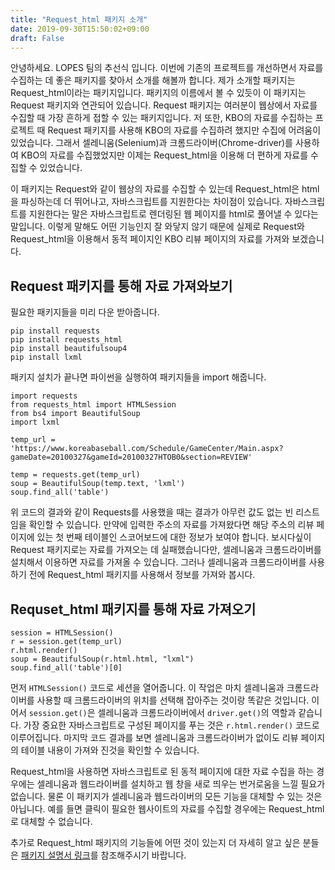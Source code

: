 ```yaml
---
title: "Request_html 패키지 소개"
date: 2019-09-30T15:50:02+09:00
draft: False
---
```


안녕하세요. LOPES 팀의 추선식 입니다. 이번에 기존의 프로젝트를 개선하면서 자료를 수집하는 데 좋은 패키지를 찾아서 소개를 해볼까 합니다. 제가 소개할 패키지는 Request_html이라는 패키지입니다. 패키지의 이름에서 볼 수 있듯이 이 패키지는 Request 패키지와 연관되어 있습니다. Request 패키지는 여러분이 웹상에서 자료를 수집할 때 가장 흔하게 접할 수 있는 패키지입니다. 저 또한, KBO의 자료를 수집하는 프로젝트 때 Request 패키지를 사용해  KBO의 자료를 수집하려 했지만 수집에 어려움이 있었습니다. 그래서 셀레니움(Selenium)과 크롬드라이버(Chrome-driver)를 사용하여 KBO의 자료를 수집했었지만 이제는 Request_html을 이용해 더 편하게 자료를 수집할 수 있었습니다.

이 패키지는 Request와 같이 웹상의 자료를 수집할 수 있는데 Request_html은 html을 파싱하는데 더 뛰어나고, 자바스크립트를 지원한다는 차이점이 있습니다. 자바스크립트를 지원한다는 말은 자바스크립트로 렌더링된 웹 페이지를 html로 풀어낼 수 있다는 말입니다. 이렇게 말해도 어떤 기능인지 잘 와닿지 않기 때문에 실제로 Request와 Request_html을 이용해서 동적 페이지인 KBO 리뷰 페이지의 자료를 가져와 보겠습니다.

## Request 패키지를 통해 자료 가져와보기

필요한 패키지들을 미리 다운 받아줍니다.

```
pip install requests
pip install requests_html
pip install beautifulsoup4
pip install lxml
```

패키지 설치가 끝나면 파이썬을 실행하여 패키지들을 import 해줍니다.

```
import requests
from requests_html import HTMLSession
from bs4 import BeautifulSoup
import lxml

temp_url = 'https://www.koreabaseball.com/Schedule/GameCenter/Main.aspx?gameDate=20100327&gameId=20100327HTOB0&section=REVIEW'

temp = requests.get(temp_url)
soup = BeautifulSoup(temp.text, 'lxml')
soup.find_all('table')
```

위 코드의 결과와 같이 Requests를 사용했을 때는 결과가 아무런 값도 없는 빈 리스트임을 확인할 수 있습니다. 만약에 입력한 주소의 자료를 가져왔다면 해당 주소의 리뷰 페이지에 있는 첫 번째 테이블인 스코어보드에 대한 정보가 보여야 합니다. 보시다싶이 Request 패키지로는 자료를 가져오는 데 실패했습니다만, 셀레니움과 크롬드라이버를 설치해서 이용하면 자료를 가져올 수 있습니다. 그러나 셀레니움과 크롬드라이버를 사용하기 전에 Request_html 패키지를 사용해서 정보를 가져와 봅시다.

## Requset_html 패키지를 통해 자료 가져오기

```
session = HTMLSession()
r = session.get(temp_url)
r.html.render()
soup = BeautifulSoup(r.html.html, "lxml")
soup.find_all('table')[0]
```

먼저 `HTMLSession()` 코드로 세션을 열어줍니다. 이 작업은 마치 셀레니움과 크롬드라이버를 사용할 때 크롬드라이버의 위치를 선택해 잡아주는 것이랑 똑같은 것입니다. 이어서 `session.get()`은 셀레니움과 크롬드라이버에서 `driver.get()`의 역할과 같습니다. 가장 중요한 자바스크립트로 구성된 페이지를 푸는 것은 `r.html.render()` 코드로 이루어집니다. 마지막 코드 결과를 보면 셀레니움과 크롬드라이버가 없이도 리뷰 페이지의 테이블 내용이 가져와 진것을 확인할 수 있습니다.

Request_html을 사용하면 자바스크립트로 된 동적 페이지에 대한 자료 수집을 하는 경우에는 셀레니움과 웹드라이버를 설치하고 웹 창을 새로 띄우는 번거로움을 느낄 필요가 없습니다. 물론 이 패키지가 셀레니움과 웹드라이버의 모든 기능을 대체할 수 있는 것은 아닙니다. 예를 들면 클릭이 필요한 웹사이트의 자료를 수집할 경우에는 Request_html로 대체할 수 없습니다.

추가로 Request_html 패키지의 기능들에 어떤 것이 있는지 더 자세히 알고 싶은 분들은 [패키지 설명서 링크](https://pypi.org/project/requests-html/)를 참조해주시기 바랍니다. 
